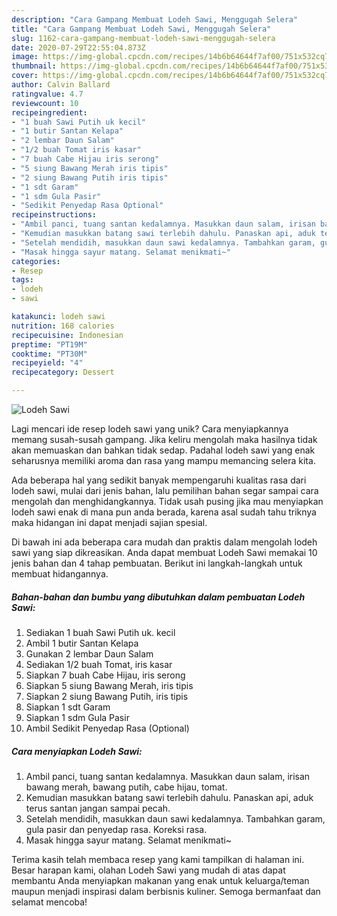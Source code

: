 ```yaml
---
description: "Cara Gampang Membuat Lodeh Sawi, Menggugah Selera"
title: "Cara Gampang Membuat Lodeh Sawi, Menggugah Selera"
slug: 1162-cara-gampang-membuat-lodeh-sawi-menggugah-selera
date: 2020-07-29T22:55:04.873Z
image: https://img-global.cpcdn.com/recipes/14b6b64644f7af00/751x532cq70/lodeh-sawi-foto-resep-utama.jpg
thumbnail: https://img-global.cpcdn.com/recipes/14b6b64644f7af00/751x532cq70/lodeh-sawi-foto-resep-utama.jpg
cover: https://img-global.cpcdn.com/recipes/14b6b64644f7af00/751x532cq70/lodeh-sawi-foto-resep-utama.jpg
author: Calvin Ballard
ratingvalue: 4.7
reviewcount: 10
recipeingredient:
- "1 buah Sawi Putih uk kecil"
- "1 butir Santan Kelapa"
- "2 lembar Daun Salam"
- "1/2 buah Tomat iris kasar"
- "7 buah Cabe Hijau iris serong"
- "5 siung Bawang Merah iris tipis"
- "2 siung Bawang Putih iris tipis"
- "1 sdt Garam"
- "1 sdm Gula Pasir"
- "Sedikit Penyedap Rasa Optional"
recipeinstructions:
- "Ambil panci, tuang santan kedalamnya. Masukkan daun salam, irisan bawang merah, bawang putih, cabe hijau, tomat."
- "Kemudian masukkan batang sawi terlebih dahulu. Panaskan api, aduk terus santan jangan sampai pecah."
- "Setelah mendidih, masukkan daun sawi kedalamnya. Tambahkan garam, gula pasir dan penyedap rasa. Koreksi rasa."
- "Masak hingga sayur matang. Selamat menikmati~"
categories:
- Resep
tags:
- lodeh
- sawi

katakunci: lodeh sawi 
nutrition: 168 calories
recipecuisine: Indonesian
preptime: "PT19M"
cooktime: "PT30M"
recipeyield: "4"
recipecategory: Dessert

---
```



![Lodeh Sawi](https://img-global.cpcdn.com/recipes/14b6b64644f7af00/751x532cq70/lodeh-sawi-foto-resep-utama.jpg)

Lagi mencari ide resep lodeh sawi yang unik? Cara menyiapkannya memang susah-susah gampang. Jika keliru mengolah maka hasilnya tidak akan memuaskan dan bahkan tidak sedap. Padahal lodeh sawi yang enak seharusnya memiliki aroma dan rasa yang mampu memancing selera kita.



Ada beberapa hal yang sedikit banyak mempengaruhi kualitas rasa dari lodeh sawi, mulai dari jenis bahan, lalu pemilihan bahan segar sampai cara mengolah dan menghidangkannya. Tidak usah pusing jika mau menyiapkan lodeh sawi enak di mana pun anda berada, karena asal sudah tahu triknya maka hidangan ini dapat menjadi sajian spesial.


Di bawah ini ada beberapa cara mudah dan praktis dalam mengolah lodeh sawi yang siap dikreasikan. Anda dapat membuat Lodeh Sawi memakai 10 jenis bahan dan 4 tahap pembuatan. Berikut ini langkah-langkah untuk membuat hidangannya.

<!--inarticleads1-->

##### Bahan-bahan dan bumbu yang dibutuhkan dalam pembuatan Lodeh Sawi:

1. Sediakan 1 buah Sawi Putih uk. kecil
1. Ambil 1 butir Santan Kelapa
1. Gunakan 2 lembar Daun Salam
1. Sediakan 1/2 buah Tomat, iris kasar
1. Siapkan 7 buah Cabe Hijau, iris serong
1. Siapkan 5 siung Bawang Merah, iris tipis
1. Siapkan 2 siung Bawang Putih, iris tipis
1. Siapkan 1 sdt Garam
1. Siapkan 1 sdm Gula Pasir
1. Ambil Sedikit Penyedap Rasa (Optional)




<!--inarticleads2-->

##### Cara menyiapkan Lodeh Sawi:

1. Ambil panci, tuang santan kedalamnya. Masukkan daun salam, irisan bawang merah, bawang putih, cabe hijau, tomat.
1. Kemudian masukkan batang sawi terlebih dahulu. Panaskan api, aduk terus santan jangan sampai pecah.
1. Setelah mendidih, masukkan daun sawi kedalamnya. Tambahkan garam, gula pasir dan penyedap rasa. Koreksi rasa.
1. Masak hingga sayur matang. Selamat menikmati~




Terima kasih telah membaca resep yang kami tampilkan di halaman ini. Besar harapan kami, olahan Lodeh Sawi yang mudah di atas dapat membantu Anda menyiapkan makanan yang enak untuk keluarga/teman maupun menjadi inspirasi dalam berbisnis kuliner. Semoga bermanfaat dan selamat mencoba!
